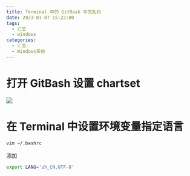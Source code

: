 ```yaml
---
title: Terminal 中的 GitBash 中文乱码
date: 2023-01-07 15:22:00
tags:
  - 汇总
  - windows
categories:
  - 汇总
  - Windows系统
---
```


# 打开 GitBash 设置 chartset

![](http://cdn.easyhappy.top/obsidian/20230123152200.png)

# 在 Terminal 中设置环境变量指定语言

```bash
vim ~/.bashrc
```

添加

```bash
export LANG='zh_CN.UTF-8'
```